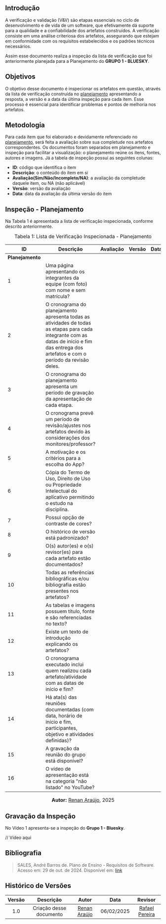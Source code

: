 ## Introdução

A verificação e validação (V&V) são etapas essenciais no ciclo de desenvolvimento e de vida de um software, que efetivamente dá suporte para a qualidade e a confiabilidade dos artefatos construídos. A verificação consiste em uma análise criteriosa dos artefatos, assegurando que estejam em conformidade com os requisitos estabelecidos e os padrões técnicos necessários.

Assim esse documento realiza a inspeção da lista de verificação que foi anteriormente planejada para a Planejamento do **GRUPO 1 - BLUESKY**.

## Objetivos

O objetivo desse documento é inspecionar os artefatos em questão, através da lista de verificação construída no [planejamento](./planejamento.md) apresentando a resposta, a versão e a data da última inspeção para cada item. Esse processo é essencial para identificar problemas e pontos de melhoria nos artefatos.

## Metodologia

Para cada item que foi elaborado e devidamente referenciado no [planejamento](./planejamento.md), será feita a avaliação sobre sua completude nos artefatos correspondentes. Os documentos foram separados em planejamento e inspeção para facilitar a visualização: o planejamento reúne os itens, fontes, autores e imagens. Já a tabela de inspeção possui as seguintes colunas:

 - **ID**: código que identifica o item
 - **Descrição**: o conteúdo do item em si
 - **Avaliação(Sim/Não/Incompleto/NA)**: a avaliação da completude daquele item, ou NA (não aplicável)
 - **Versão**: versão da avaliação
 - **Data**: data da avaliação da última versão do item

## Inspeção - Planejamento

Na Tabela 1 é apresentada a lista de verificação inspecionada, conforme descrito anteriormente.

<font size="3"><p style="text-align: center">Tabela 1: Lista de Verificação Inspecionada - Planejamento</p></font>

| ID | Descrição | Avaliação | Versão | Data |
|----|-----------|-------|-------|--------|
| **Planejamento** |
| 1  | Uma página apresentando os integrantes da equipe (com foto) com nome e sem matrícula? |  |  |  |
| 2  | O cronograma do planejamento apresenta todas as atividades de todas as etapas para cada integrante com as datas de início e fim das entrega dos artefatos e com o período da revisão deles. |  |  |  |
| 3  | O cronograma do planejamento apresenta um período de gravação da apresentação de cada etapa. |  |  |  |
| 4  | O cronograma prevê um período de revisão/ajustes nos artefatos devido às considerações dos monitores/professor? |  |  |  |
| 5  | A motivação e os critérios para a escolha do App? |  |  |  |
| 6  | Cópia do Termo de Uso, Direito de Uso ou Propriedade Intelectual do aplicativo permitindo o estudo na disciplina. |  |  |  |
| 7  | Possui opção de contraste de cores? |  |  |  |
| 8  | O histórico de versão está padronizado? |  |  |  |
| 9  | O(s) autor(es) e o(s) revisor(es) para cada artefato estão documentados? |  |  |  |
| 10 | Todas as referências bibliográficas e/ou bibliografia estão presentes nos artefatos? |  |  |  |
| 11 | As tabelas e imagens possuem título, fonte e são referenciadas no texto? |  |  |  |
| 12 | Existe um texto de introdução explicando os artefatos? |  |  |  |
| 13 | O cronograma executado inclui quem realizou cada artefato/atividade com as datas de início e fim? |  |  |  |
| 14 | Há ata(s) das reuniões documentadas (com data, horário de início e fim, participantes, objetivo e atividades definidas)? |  |  |  |
| 15 | A gravação da reunião do grupo está disponível? |  |  |  |
| 16 | O vídeo de apresentação está na categoria "não listado" no YouTube? |  |  |  |



<font size="3"><p style="text-align: center"><b>Autor:</b> [Renan Araújo](https://github.com/renantfm4), 2025</p></font>

## Gravação da Inspeção

No Vídeo 1 apresenta-se a inspeção do **Grupo 1 - Bluesky**.

// Vídeo aqui



## **Bibliografia**

> SALES, André Barros de. Plano de Ensino - Requisitos de Software. Acesso em: 29 de out. de 2024. Disponível em: [link](https://aprender3.unb.br/pluginfile.php/2972367/mod_resource/content/51/Plano_de_Ensino%20RE%20022024%20Turma%2002%20v1.pdf)
>

## Histórico de Versões

| Versão |          Descrição              |     Autor      |      Data      |   Revisor     | 
|:------:|:-------------------------------:|:--------------:|:--------------:|:-------------:|
|  1.0   | Criação desse documento | [Renan Araújo](https://github.com/renantfm4) | 06/02/2025 | [Rafael Pereira](https://github.com/rafgpereira)  |

